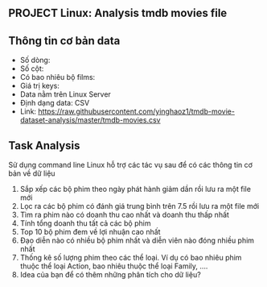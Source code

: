 PROJECT Linux: Analysis tmdb movies file
-
Thông tin cơ bản data
-
* Số dòng:
* Số cột:
* Có bao nhiêu bộ films:
* Giá trị keys:
* Data nằm trên Linux Server
* Định dạng data: CSV
* Link: https://raw.githubusercontent.com/yinghaoz1/tmdb-movie-dataset-analysis/master/tmdb-movies.csv

Task Analysis
-

Sử dụng command line Linux hỗ trợ các tác vụ sau để có các thông tin cơ bản về dữ liệu
1. Sắp xếp các bộ phim theo ngày phát hành giảm dần rồi lưu ra một file mới
2. Lọc ra các bộ phim có đánh giá trung bình trên 7.5 rồi lưu ra một file mới
3. Tìm ra phim nào có doanh thu cao nhất và doanh thu thấp nhất
4. Tính tổng doanh thu tất cả các bộ phim
5. Top 10 bộ phim đem về lợi nhuận cao nhất
6. Đạo diễn nào có nhiều bộ phim nhất và diễn viên nào đóng nhiều phim nhất
7. Thống kê số lượng phim theo các thể loại. Ví dụ có bao nhiêu phim thuộc thể loại Action, bao nhiêu thuộc thể loại Family, ….
8. Idea của bạn để có thêm những phân tích cho dữ liệu?